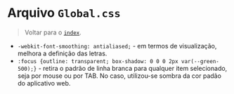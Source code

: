 # Arquivo `Global.css`

> Voltar para o [`index`](../index.md).

- `-webkit-font-smoothing: antialiased;` - em termos de visualização, melhora a definição das letras.
- `:focus {outline: transparent; box-shadow: 0 0 0 2px var(--green-500);}` - retira o padrão de linha branca para qualquer item selecionado, seja por mouse ou por TAB. No caso, utilizou-se sombra da cor padão do aplicativo web.
